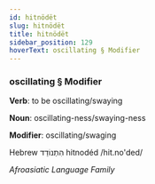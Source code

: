 ```yaml
---
id: hitnödët
slug: hitnödët
title: hitnödët
sidebar_position: 129
hoverText: oscillating § Modifier
---
```


### oscillating § Modifier

**Verb**: to be oscillating/swaying

**Noun**: oscillating-ness/swaying-ness

**Modifier**: oscillating/swaging

Hebrew הִתְנוֹדֵד⁩ hitnodéd /hit.no'ded/

*Afroasiatic Language Family*